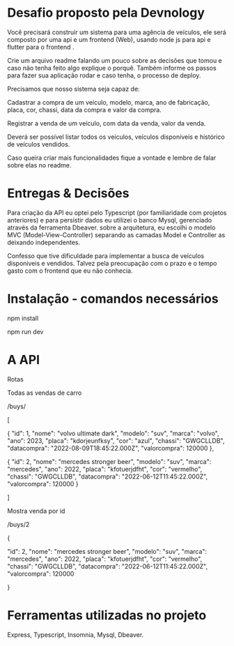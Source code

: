 # Desafio proposto pela Devnology
Você precisará construir um sistema para uma agência de veículos, ele será composto por uma api e um frontend (Web), usando node js para api e flutter para o frontend . 

Crie um arquivo readme falando um pouco sobre as decisões que tomou e caso não tenha feito algo explique o porquê. Também informe os passos para fazer sua aplicação rodar e caso tenha, o processo de deploy.

Precisamos que nosso sistema seja capaz de:

Cadastrar a compra de um veículo, modelo, marca, ano de fabricação, placa, cor, chassi, data da compra e valor da compra.

Registrar a venda de um veículo, com data da venda, valor da venda.

Deverá ser possível listar todos os veículos, veículos disponíveis e histórico de veículos vendidos.

Caso queira criar mais funcionalidades fique a vontade e lembre de falar sobre elas no readme.



# Entregas & Decisões

Para criação da API eu optei pelo Typescript (por familiaridade com projetos anteriores) e para persistir dados eu utilizei o banco Mysql, gerenciado através da ferramenta Dbeaver.
sobre a arquitetura, eu escolhi o modelo MVC (Model-View-Controller) separando as camadas Model e Controller as deixando independentes.

Confesso que tive dificuldade para implementar a busca de veículos disponiveis e vendidos. Talvez pela preocupação com o prazo e o tempo gasto com o frontend que eu não conhecia. 



# Instalação - comandos necessários
npm install

npm run dev


# A API

Rotas

Todas as vendas de carro

/buys/

[

  {
    "id": 1,
    "nome": "volvo ultimate dark",
    "modelo": "suv",
    "marca": "volvo",
    "ano": 2023,
    "placa": "kdorjeunfksy",
    "cor": "azul",
    "chassi": "GWGCLLDB",
    "datacompra": "2022-08-09T18:45:22.000Z",
    "valorcompra": 120000
  },


  {
    "id": 2,
    "nome": "mercedes stronger beer",
    "modelo": "suv",
    "marca": "mercedes",
    "ano": 2022,
    "placa": "kfotuerjdfht",
    "cor": "vermelho",
    "chassi": "GWGCLLDB",
    "datacompra": "2022-06-12T11:45:22.000Z",
    "valorcompra": 120000
  }

]


Mostra venda por id

/buys/2


{

  "id": 2,
  "nome": "mercedes stronger beer",
  "modelo": "suv",
  "marca": "mercedes",
  "ano": 2022,
  "placa": "kfotuerjdfht",
  "cor": "vermelho",
  "chassi": "GWGCLLDB",
  "datacompra": "2022-06-12T11:45:22.000Z",
  "valorcompra": 120000

}






# Ferramentas utilizadas no projeto
Express, Typescript, Insomnia, Mysql, Dbeaver.

